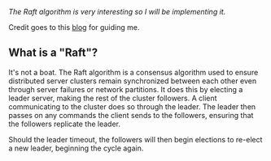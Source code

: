 *The Raft algorithm is very interesting so I will be implementing it.*

Credit goes to this [blog](https://eli.thegreenplace.net/2020/implementing-raft-part-0-introduction/) for guiding me.

## What is a "Raft"?
It's not a boat. The Raft algorithm is a consensus algorithm used to ensure distributed server clusters remain synchronized
between each other even through server failures or network partitions. It does this by electing a leader server, making the rest
of the cluster followers. A client communicating to the cluster does so through the leader. The leader then passes on any
commands the client sends to the followers, ensuring that the followers replicate the leader. 

Should the leader timeout, the followers will then begin elections to re-elect a new leader, beginning the cycle again.
